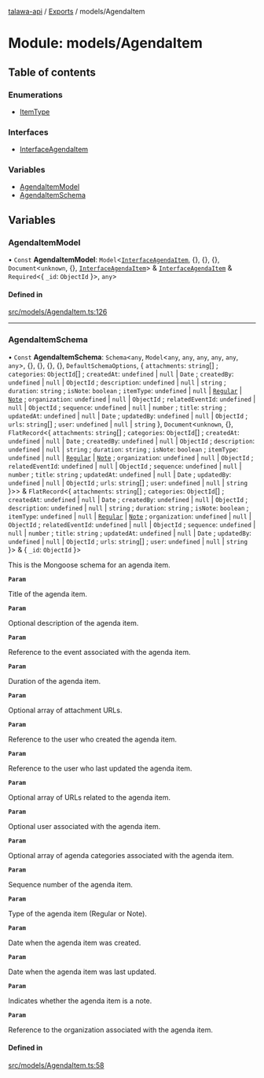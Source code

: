 [talawa-api](../README.md) / [Exports](../modules.md) / models/AgendaItem

# Module: models/AgendaItem

## Table of contents

### Enumerations

- [ItemType](../enums/models_AgendaItem.ItemType.md)

### Interfaces

- [InterfaceAgendaItem](../interfaces/models_AgendaItem.InterfaceAgendaItem.md)

### Variables

- [AgendaItemModel](models_AgendaItem.md#agendaitemmodel)
- [AgendaItemSchema](models_AgendaItem.md#agendaitemschema)

## Variables

### AgendaItemModel

• `Const` **AgendaItemModel**: `Model`\<[`InterfaceAgendaItem`](../interfaces/models_AgendaItem.InterfaceAgendaItem.md), \{\}, \{\}, \{\}, `Document`\<`unknown`, \{\}, [`InterfaceAgendaItem`](../interfaces/models_AgendaItem.InterfaceAgendaItem.md)\> & [`InterfaceAgendaItem`](../interfaces/models_AgendaItem.InterfaceAgendaItem.md) & `Required`\<\{ `_id`: `ObjectId`  \}\>, `any`\>

#### Defined in

[src/models/AgendaItem.ts:126](https://github.com/PalisadoesFoundation/talawa-api/blob/708df7e/src/models/AgendaItem.ts#L126)

___

### AgendaItemSchema

• `Const` **AgendaItemSchema**: `Schema`\<`any`, `Model`\<`any`, `any`, `any`, `any`, `any`, `any`\>, \{\}, \{\}, \{\}, \{\}, `DefaultSchemaOptions`, \{ `attachments`: `string`[] ; `categories`: `ObjectId`[] ; `createdAt`: `undefined` \| ``null`` \| `Date` ; `createdBy`: `undefined` \| ``null`` \| `ObjectId` ; `description`: `undefined` \| ``null`` \| `string` ; `duration`: `string` ; `isNote`: `boolean` ; `itemType`: `undefined` \| ``null`` \| [`Regular`](../enums/models_AgendaItem.ItemType.md#regular) \| [`Note`](../enums/models_AgendaItem.ItemType.md#note) ; `organization`: `undefined` \| ``null`` \| `ObjectId` ; `relatedEventId`: `undefined` \| ``null`` \| `ObjectId` ; `sequence`: `undefined` \| ``null`` \| `number` ; `title`: `string` ; `updatedAt`: `undefined` \| ``null`` \| `Date` ; `updatedBy`: `undefined` \| ``null`` \| `ObjectId` ; `urls`: `string`[] ; `user`: `undefined` \| ``null`` \| `string`  \}, `Document`\<`unknown`, \{\}, `FlatRecord`\<\{ `attachments`: `string`[] ; `categories`: `ObjectId`[] ; `createdAt`: `undefined` \| ``null`` \| `Date` ; `createdBy`: `undefined` \| ``null`` \| `ObjectId` ; `description`: `undefined` \| ``null`` \| `string` ; `duration`: `string` ; `isNote`: `boolean` ; `itemType`: `undefined` \| ``null`` \| [`Regular`](../enums/models_AgendaItem.ItemType.md#regular) \| [`Note`](../enums/models_AgendaItem.ItemType.md#note) ; `organization`: `undefined` \| ``null`` \| `ObjectId` ; `relatedEventId`: `undefined` \| ``null`` \| `ObjectId` ; `sequence`: `undefined` \| ``null`` \| `number` ; `title`: `string` ; `updatedAt`: `undefined` \| ``null`` \| `Date` ; `updatedBy`: `undefined` \| ``null`` \| `ObjectId` ; `urls`: `string`[] ; `user`: `undefined` \| ``null`` \| `string`  \}\>\> & `FlatRecord`\<\{ `attachments`: `string`[] ; `categories`: `ObjectId`[] ; `createdAt`: `undefined` \| ``null`` \| `Date` ; `createdBy`: `undefined` \| ``null`` \| `ObjectId` ; `description`: `undefined` \| ``null`` \| `string` ; `duration`: `string` ; `isNote`: `boolean` ; `itemType`: `undefined` \| ``null`` \| [`Regular`](../enums/models_AgendaItem.ItemType.md#regular) \| [`Note`](../enums/models_AgendaItem.ItemType.md#note) ; `organization`: `undefined` \| ``null`` \| `ObjectId` ; `relatedEventId`: `undefined` \| ``null`` \| `ObjectId` ; `sequence`: `undefined` \| ``null`` \| `number` ; `title`: `string` ; `updatedAt`: `undefined` \| ``null`` \| `Date` ; `updatedBy`: `undefined` \| ``null`` \| `ObjectId` ; `urls`: `string`[] ; `user`: `undefined` \| ``null`` \| `string`  \}\> & \{ `_id`: `ObjectId`  \}\>

This is the Mongoose schema for an agenda item.

**`Param`**

Title of the agenda item.

**`Param`**

Optional description of the agenda item.

**`Param`**

Reference to the event associated with the agenda item.

**`Param`**

Duration of the agenda item.

**`Param`**

Optional array of attachment URLs.

**`Param`**

Reference to the user who created the agenda item.

**`Param`**

Reference to the user who last updated the agenda item.

**`Param`**

Optional array of URLs related to the agenda item.

**`Param`**

Optional user associated with the agenda item.

**`Param`**

Optional array of agenda categories associated with the agenda item.

**`Param`**

Sequence number of the agenda item.

**`Param`**

Type of the agenda item (Regular or Note).

**`Param`**

Date when the agenda item was created.

**`Param`**

Date when the agenda item was last updated.

**`Param`**

Indicates whether the agenda item is a note.

**`Param`**

Reference to the organization associated with the agenda item.

#### Defined in

[src/models/AgendaItem.ts:58](https://github.com/PalisadoesFoundation/talawa-api/blob/708df7e/src/models/AgendaItem.ts#L58)
